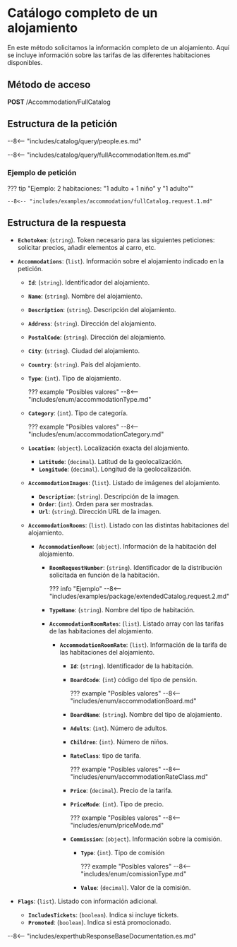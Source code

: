# Catálogo completo de un alojamiento

En este método solicitamos la información completo de un alojamiento. Aquí se incluye información sobre las tarifas de las diferentes habitaciones disponibles.

## Método de acceso

**POST** /Accommodation/FullCatalog

## Estructura de la petición

--8<-- "includes/catalog/query/people.es.md"

--8<-- "includes/catalog/query/fullAccommodationItem.es.md"

### Ejemplo de petición

??? tip "Ejemplo: 2 habitaciones: "1 adulto + 1 niño" y "1 adulto""

    --8<-- "includes/examples/accommodation/fullCatalog.request.1.md"


## Estructura de la respuesta

- **``Echotoken``**: (``string``). Token necesario para las siguientes peticiones: solicitar precios, añadir elementos al carro, etc.
- **``Accommodations``**: (``list``). Información sobre el alojamiento indicado en la petición.
    - **``Id``**: (``string``). Identificador del alojamiento.
    - **``Name``**: (``string``). Nombre del alojamiento.
    - **``Description``**: (``string``). Descripción del alojamiento.
    - **``Address``**: (``string``). Dirección del alojamiento.
    - **``PostalCode``**: (``string``). Dirección del alojamiento.
    - **``City``**: (``string``). Ciudad del alojamiento.
    - **``Country``**: (``string``). País del alojamiento.
    - **``Type``**: (``int``). Tipo de alojamiento.

        ??? example "Posibles valores"
            --8<-- "includes/enum/accommodationType.md"

    - **``Category``**: (``int``). Tipo de categoría.

        ??? example "Posibles valores"
            --8<-- "includes/enum/accommodationCategory.md"

    - **``Location``**: (``object``). Localización exacta del alojamiento.
        - **``Latitude``**: (``decimal``). Latitud de la geolocalización.
        - **``Longitude``**: (``decimal``). Longitud de la geolocalización.

    - **``AccommodationImages``**: (``list``). Listado de imágenes del alojamiento.
        - **``Description``**: (``string``). Descripción de la imagen.
        - **``Order``**: (``int``). Orden para ser mostradas.
        - **``Url``**: (``string``). Dirección URL de la imagen.

    - **``AccommodationRooms``**: (``list``). Listado con las distintas habitaciones del alojamiento.
        - **``AccommodationRoom``**: (``object``). Información de la habitación del alojamiento.
            - **``RoomRequestNumber``**: (``string``). Identificador de la distribución solicitada en función de la habitación.

              ??? info "Ejemplo"
              --8<-- "includes/examples/package/extendedCatalog.request.2.md"

            - **``TypeName``**: (``string``). Nombre del tipo de habitación.
            - **``AccommodationRoomRates``**: (``list``). Listado array con las tarifas de las habitaciones del alojamiento.
                - **``AccommodationRoomRate``**: (``list``). Información de la tarifa de las habitaciones del alojamiento.
                    - **``Id``**: (``string``). Identificador de la habitación.
                    - **``BoardCode``**: (``int``) código del tipo de pensión.

                        ??? example "Posibles valores"
                            --8<-- "includes/enum/accommodationBoard.md"

                    - **``BoardName``**: (``string``). Nombre del tipo de alojamiento.
                    - **``Adults``**: (``int``). Número de adultos.
                    - **``Children``**: (``int``). Número de niños.
                    - **``RateClass``**: tipo de tarifa.

                        ??? example "Posibles valores"
                            --8<-- "includes/enum/accommodationRateClass.md"

                    - **``Price``**: (``decimal``). Precio de la tarifa.
                    - **``PriceMode``**: (``int``). Tipo de precio.

                        ??? example "Posibles valores"
                            --8<-- "includes/enum/priceMode.md" 

                    - **``Commission``**: (``object``). Información sobre la comisión.
                        - **``Type``**: (``int``). Tipo de comisión

                            ??? example "Posibles valores"
                                --8<-- "includes/enum/comissionType.md"

                        - **``Value``**: (``decimal``). Valor de la comisión.

- **``Flags``**: (``list``). Listado con información adicional.
    - **``IncludesTickets``**: (``boolean``). Indica si incluye tickets.
    - **``Promoted``**: (``boolean``). Indica si está promocionado.


--8<-- "includes/experthubResponseBaseDocumentation.es.md"
